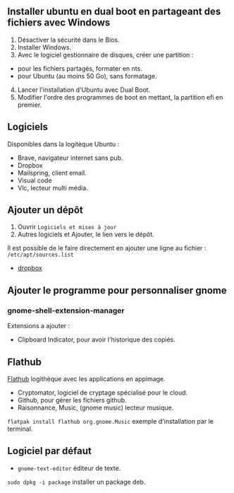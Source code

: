 ## Installer ubuntu en dual boot en partageant des fichiers avec Windows

1. Désactiver la sécurité dans le Bios.
2. Installer Windows.
3. Avec le logiciel gestionnaire de disques, créer une partition :
  * pour les fichiers partagés, formater en nts.
  * pour Ubuntu (au moins 50 Go), sans formatage.
4. Lancer l'installation d'Ubuntu avec Dual Boot.
5. Modifier l'ordre des programmes de boot en mettant, la partition efi en premier.

## Logiciels

Disponibles dans la logitèque Ubuntu :

* Brave, navigateur internet sans pub.
* Dropbox
* Mailspring, client email.
* Visual code
* Vlc, lecteur multi média.

## Ajouter un dépôt

1. Ouvrir `Logiciels et mises à jour`
2. Autres logiciels et Ajouter, le lien vers le dépôt.

Il est possible de le faire directement en ajouter une ligne au fichier : 
`/etc/apt/sources.list`

* [dropbox](https://www.dropbox.com/install-linux)

## Ajouter le programme pour personnaliser gnome

### gnome-shell-extension-manager

Extensions a ajouter :

* Clipboard Indicator, pour avoir l'historique des copiés.

## Flathub

[Flathub](https://flathub.org/) logithèque avec les applications en appimage. 

* Cryptomator, logiciel de cryptage spécialisé pour le cloud.
* Github, pour gérer les fichiers github.
* Raisonnance, Music, (gnome music) lecteur musique.

`flatpak install flathub org.gnome.Music` exemple d'installation par le terminal.

## Logiciel par défaut

* `gnome-text-editor` éditeur de texte.


`sudo dpkg -i package` installer un package deb.
